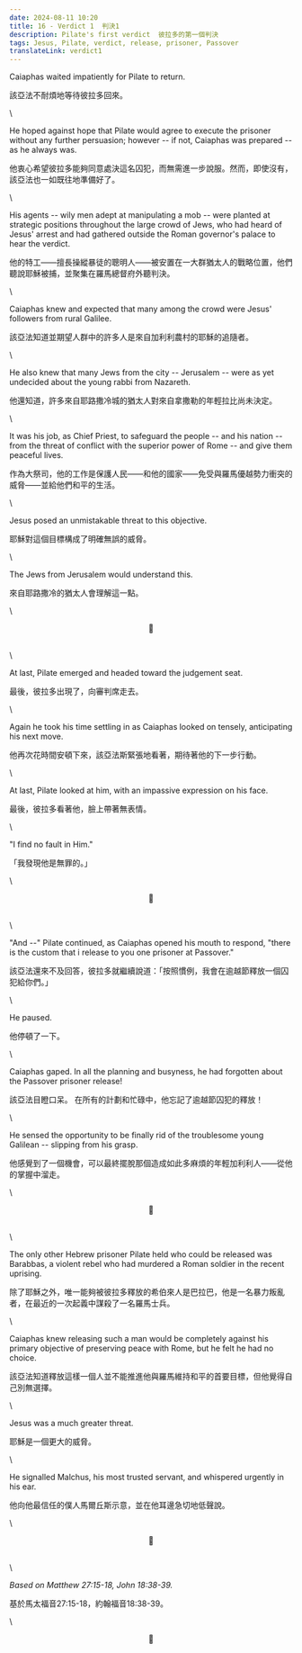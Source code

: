 ```yaml
---
date: 2024-08-11 10:20
title: 16 - Verdict 1  判決1
description: Pilate's first verdict  彼拉多的第一個判決
tags: Jesus, Pilate, verdict, release, prisoner, Passover
translateLink: verdict1
---
```


Caiaphas waited impatiently for Pilate to return. 

該亞法不耐煩地等待彼拉多回來。

\

He hoped against hope that Pilate would agree to execute the prisoner without any further persuasion; however -- if not, Caiaphas was prepared -- as he always was. 

他衷心希望彼拉多能夠同意處決這名囚犯，而無需進一步說服。然而，即使沒有，該亞法也一如既往地準備好了。

\

His agents -- wily men adept at manipulating a mob -- were planted at strategic positions throughout the large crowd of Jews, who had heard of Jesus' arrest and had gathered outside the Roman governor's palace to hear the verdict. 

他的特工——擅長操縱暴徒的聰明人——被安置在一大群猶太人的戰略位置，他們聽說耶穌被捕，並聚集在羅馬總督府外聽判決。

\

Caiaphas knew and expected that many among the crowd were Jesus' followers from rural Galilee. 

該亞法知道並期望人群中的許多人是來自加利利農村的耶穌的追隨者。

\

He also knew that many Jews from the city -- Jerusalem -- were as yet undecided about the young rabbi from Nazareth. 

他還知道，許多來自耶路撒冷城的猶太人對來自拿撒勒的年輕拉比尚未決定。

\

It was his job, as Chief Priest, to safeguard the people -- and his nation -- from the threat of conflict with the superior power of Rome -- and give them peaceful lives. 

作為大祭司，他的工作是保護人民——和他的國家——免受與羅馬優越勢力衝突的威脅——並給他們和平的生活。

\

Jesus posed an unmistakable threat to this objective. 

耶穌對這個目標構成了明確無誤的威脅。

\

The Jews from Jerusalem would understand this. 

來自耶路撒冷的猶太人會理解這一點。

\

<center>💠</center>

\
\

At last, Pilate emerged and headed toward the judgement seat. 

最後，彼拉多出現了，向審判席走去。

\

Again he took his time settling in as Caiaphas looked on tensely, anticipating his next move.

他再次花時間安頓下來，該亞法斯緊張地看著，期待著他的下一步行動。

\

At last, Pilate looked at him, with an impassive expression on his face.

最後，彼拉多看著他，臉上帶著無表情。

\

"I find no fault in Him."

「我發現他是無罪的。」

\

<center>💠</center>

\
\

"And --" Pilate continued, as Caiaphas opened his mouth to respond, "there is the custom that i release to you one prisoner at Passover."

該亞法還來不及回答，彼拉多就繼續說道：「按照慣例，我會在逾越節釋放一個囚犯給你們。」

\

He paused.

他停頓了一下。

\

Caiaphas gaped. In all the planning and busyness, he had forgotten about the Passover prisoner release!

該亞法目瞪口呆。 在所有的計劃和忙碌中，他忘記了逾越節囚犯的釋放！

\

He sensed the opportunity to be finally rid of the troublesome young Galilean -- slipping from his grasp.

他感覺到了一個機會，可以最終擺脫那個造成如此多麻煩的年輕加利利人——從他的掌握中溜走。

\

<center>💠</center>

\
\

The only other Hebrew prisoner Pilate held who could be released was Barabbas, a violent rebel who had murdered a Roman soldier in the recent uprising.

除了耶穌之外，唯一能夠被彼拉多釋放的希伯來人是巴拉巴，他是一名暴力叛亂者，在最近的一次起義中謀殺了一名羅馬士兵。

\

Caiaphas knew releasing such a man would be completely against his primary objective of preserving peace with Rome, but he felt he had no choice. 

該亞法知道釋放這樣一個人並不能推進他與羅馬維持和平的首要目​​標，但他覺得自己別無選擇。

\

Jesus was a much greater threat.

耶穌是一個更大的威脅。

\

He signalled Malchus, his most trusted servant, and whispered urgently in his ear. 

他向他最信任的僕人馬爾丘斯示意，並在他耳邊急切地低聲說。

\

<center>💠</center>

\
\

*Based on Matthew 27:15-18, John 18:38-39.*

基於馬太福音27:15-18，約翰福音18:38-39。

\

<center>💠</center>
